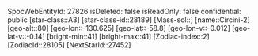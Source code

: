 ﻿---
location: [-58.8,-130.625,80]
type: Station
tags:
- astro/Star

---
SpocWebEntityId: 27826
isDeleted: false
isReadOnly: false
confidential: public
[star-class::A3]
[star-class-id::28189]
[Mass-sol::]
[name::Circini-2]
[geo-alt::80]
[geo-lon::-130.625]
[geo-lat::-58.8]
[geo-lon-v::-0.012]
[geo-lat-v::-0.14]
[bright-min::41]
[bright-max::41]
[Zodiac-index::2]
[ZodiacId::28105]
[NextStarId::27452]

